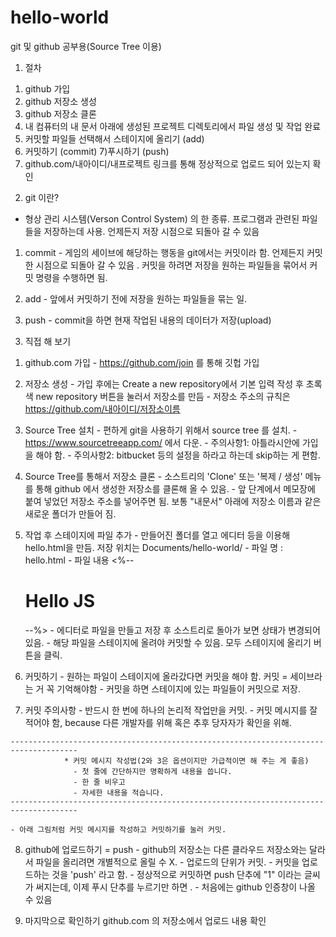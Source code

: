 # hello-world
git 및 github 공부용(Source Tree 이용)

1. 절차
  1) github 가입
  2) github 저장소 생성
  3) github 저장소 클론
  4) 내 컴퓨터의 내 문서 아래에 생성된 프로젝트 디렉토리에서 파일 생성 및 작업 완료
  5) 커밋할 파일들 선택해서 스테이지에 올리기 (add)
  6) 커밋하기 (commit)
  7)푸시하기 (push)
  8) github.com/내아이디/내프로젝트 링크를 통해 정상적으로 업로드 되어 있는지 확인

2. git 이란?
  - 형상 관리 시스템(Verson Control System) 의 한 종류. 프로그램과 관련된 파일들을 저장하는데 사용. 
    언제든지 저장 시점으로 되돌아 갈 수 있음 

  1) commit
    - 게임의 세이브에 해당하는 행동을 git에서는 커밋이라 함. 언제든지 커밋한 시점으로 되돌아 갈 수 있음 . 
      커밋을 하려면 저장을 원하는 파일들을 묶어서 커밋 명령을 수행하면 됨.

  2) add
    - 앞에서 커밋하기 전에 저장을 원하는 파일들을 묶는 일.

  3) push
    - commit을 하면 현재 작업된 내용의 데이터가 저장(upload)
  
3. 직접 해 보기
  1) github.com 가입
    - https://github.com/join 를 통해 깃헙 가입
  
  2) 저장소 생성
    - 가입 후에는 Create a new repository에서 기본 입력 작성 후 초록색 new repository 버튼을 눌러서 저장소를 만듬
    - 저장소 주소의 규칙은 https://github.com/내아이디/저장소이름
  
  3) Source Tree 설치
    - 편하게 git을 사용하기 위해서 source tree 를 설치. 
    - https://www.sourcetreeapp.com/ 에서 다운.
    - 주의사항1: 아틀라시안에 가입을 해야 함.
    - 주의사항2: bitbucket 등의 설정을 하라고 하는데 skip하는 게 편함.

  4) Source Tree를 통해서 저장소 클론
    - 소스트리의 'Clone' 또는 '복제 / 생성' 메뉴를 통해 github 에서 생성한 저장소를 클론해 올 수 있음. 
    - 앞 단계에서 메모장에 붙여 넣었던 저장소 주소를 넣어주면 됨. 보통 "내문서" 아래에 저장소 이름과 같은 새로운 폴더가 만들어 짐.

  5) 작업 후 스테이지에 파일 추가
    - 만들어진 폴더를 열고 에디터 등을 이용해 hello.html을 만듬. 저장 위치는 Documents/hello-world/
    - 파일 명 : hello.html
    - 파일 내용 
  <%--              <!DOCTYPE html>
                <html>
                <body>
                <h1>Hello JS</h1>
                <script>
                console.log("Hello world!");
                </script>
                </body>
                </html>                       --%>
    - 에디터로 파일을 만들고 저장 후 소스트리로 돌아가 보면 상태가 변경되어 있음.
    - 해당 파일을 스테이지에 올려야 커밋할 수 있음. 모두 스테이지에 올리기 버튼을 클릭.

  6) 커밋하기
    - 원하는 파일이 스테이지에 올라갔다면 커밋을 해야 함. 커밋 = 세이브라는 거 꼭 기억해야함
    - 커밋을 하면 스테이지에 있는 파일들이 커밋으로 저장.
  
  7) 커밋 주의사항
    - 반드시 한 번에 하나의 논리적 작업만을 커밋.
    - 커밋 메시지를 잘 적어야 함, because 다른 개발자를 위해 혹은 추후 당자자가 확인을 위해.
    
    -------------------------------------------------------------------------------------
                * 커밋 메시지 작성법(2와 3은 옵션이지만 가급적이면 해 주는 게 좋음)
                  - 첫 줄에 간단하지만 명확하게 내용을 씁니다.
                  - 한 줄 비우고
                  - 자세한 내용을 적습니다.                          
    -------------------------------------------------------------------------------------
    
    - 아래 그림처럼 커밋 메시지를 작성하고 커밋하기를 눌러 커밋.
    
  8) github에 업로드하기 = push
    - github의 저장소는 다른 클라우드 저장소와는 달라서 파일을 올리려면 개별적으로 올릴 수 X. 
    - 업로드의 단위가 커밋. 
    - 커밋을 업로드하는 것을 'push' 라고 함. 
    - 정상적으로 커밋하면 push 단추에 "1" 이라는 글씨가 써지는데, 이제 푸시 단추를 누르기만 하면 . 
    - 처음에는 github 인증창이 나올 수 있음
  
  9) 마지막으로 확인하기
    github.com 의 저장소에서 업로드 내용 확인
